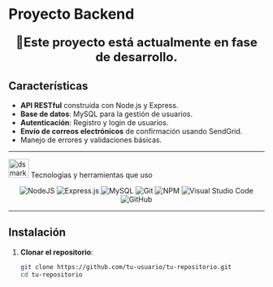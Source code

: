 # Proyecto Backend
<p align="center" style="font-size: 24px;">
  <strong>🚧Este proyecto está actualmente en fase de desarrollo.</strong><br>
</p>

## Características

- **API RESTful** construida con Node.js y Express.
- **Base de datos**: MySQL para la gestión de usuarios.
- **Autenticación**: Registro y login de usuarios.
- **Envío de correos electrónicos** de confirmación usando SendGrid.
- Manejo de errores y validaciones básicas.

---

</div>

<img alt="dsmark" height="37px" width="40px" src="https://c.tenor.com/P7zWdgA3E2EAAAAi/spunchbob-the-g.gif"></img> Tecnologías y herramientas que uso

<div align="center">

![NodeJS](https://img.shields.io/badge/node.js-%2343853D.svg?style=for-the-badge&logo=node.js&logoColor=white) 
![Express.js](https://img.shields.io/badge/express.js-%23404d59.svg?style=for-the-badge&logo=express&logoColor=%2361DAFB) 
![MySQL](https://img.shields.io/badge/mysql-%2300f.svg?style=for-the-badge&logo=mysql&logoColor=white) 
![Git](https://img.shields.io/badge/git-%23F05033.svg?style=for-the-badge&logo=git&logoColor=white) 
![NPM](https://img.shields.io/badge/NPM-%23000000.svg?style=for-the-badge&logo=npm&logoColor=white) 
![Visual Studio Code](https://img.shields.io/badge/VisualStudioCode-0078d7.svg?style=for-the-badge&logo=visual-studio-code&logoColor=white) 
![GitHub](https://img.shields.io/badge/github-%23121011.svg?style=for-the-badge&logo=github&logoColor=white)

</div>

---
## Instalación

1. **Clonar el repositorio**:

   ```bash
   git clone https://github.com/tu-usuario/tu-repositorio.git
   cd tu-repositorio

